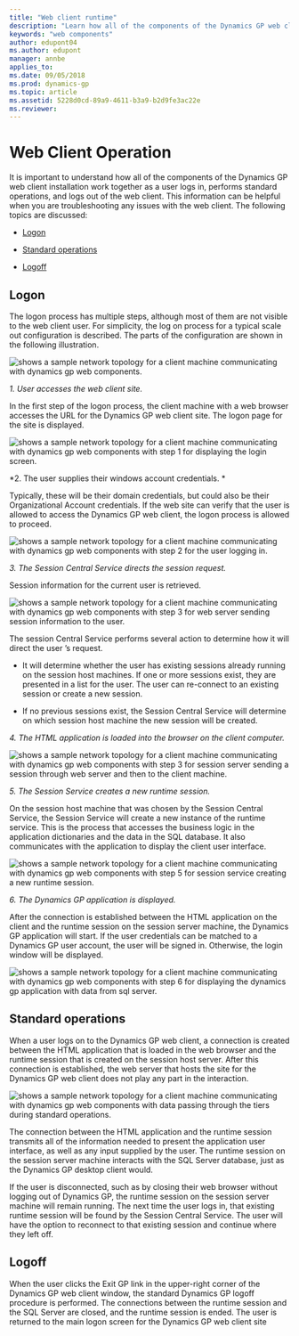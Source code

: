 ```yaml
---
title: "Web client runtime"
description: "Learn how all of the components of the Dynamics GP web client installation work together as a user logs in, performs standard operations, and logs out of the web client."
keywords: "web components"
author: edupont04
ms.author: edupont
manager: annbe
applies_to: 
ms.date: 09/05/2018
ms.prod: dynamics-gp
ms.topic: article
ms.assetid: 5228d0cd-89a9-4611-b3a9-b2d9fe3ac22e
ms.reviewer: 
---
```


# Web Client Operation

It is important to understand how all of the components of the Dynamics GP web client installation work together as a user logs in, performs standard operations, and logs out of the web client. This information can be helpful when you are troubleshooting any issues with the web client. The following topics are discussed:

- [Logon](#logon)  

- [Standard operations](#standard-operations)  

- [Logoff](#logoff)  

## Logon

The logon process has multiple steps, although most of them are not visible to the web client user. For simplicity, the log on process for a typical scale out configuration is described. The parts of the configuration are shown in the following illustration.

![shows a sample network topology for a client machine communicating with dynamics gp web components.](media/web-client-runtime-01.png "Deployment")  

*1. User accesses the web client site.*

In the first step of the logon process, the client machine with a web browser accesses the URL for the Dynamics GP web client site. The logon page for the site is displayed.

![shows a sample network topology for a client machine communicating with dynamics gp web components with step 1 for displaying the login screen.](media/web-client-runtime-02.png "Deployment")  

*2. The user supplies their windows account credentials. *

Typically, these will be their domain credentials, but could also be their Organizational Account credentials. If the web site can verify that the user is allowed to access the Dynamics GP web client, the logon process is allowed to proceed.

![shows a sample network topology for a client machine communicating with dynamics gp web components with step 2 for the user logging in.](media/web-client-runtime-03.png "Deployment")  

*3. The Session Central Service directs the session request.*

Session information for the current user is retrieved.

![shows a sample network topology for a client machine communicating with dynamics gp web components with step 3 for web server sending session information to the user.](media/web-client-runtime-04.png "Deployment")  

The session Central Service performs several action to determine how it will direct the user ’s request.

- It will determine whether the user has existing sessions already running on the session host machines. If one or more sessions exist, they are presented in a list for the user. The user can re-connect to an existing session or create a new session.

- If no previous sessions exist, the Session Central Service will determine on which session host machine the new session will be created.

*4. The HTML application is loaded into the browser on the client computer.*

![shows a sample network topology for a client machine communicating with dynamics gp web components with step 3 for session server sending a session through web server and then to the client machine.](media/web-client-runtime-05.png "Deployment")  

*5. The Session Service creates a new runtime session.*

On the session host machine that was chosen by the Session Central Service, the Session Service will create a new instance of the runtime service. This is the process that accesses the business logic in the application dictionaries and the data in the SQL database. It also communicates with the application to display the client user interface.

![shows a sample network topology for a client machine communicating with dynamics gp web components with step 5 for session service creating a new runtime session.](media/web-client-runtime-06.png "Deployment")  

*6. The Dynamics GP application is displayed.*

After the connection is established between the HTML application on the client and the runtime session on the session server machine, the Dynamics GP application will start. If the user credentials can be matched to a Dynamics GP user account, the user will be signed in. Otherwise, the login window will be displayed.

![shows a sample network topology for a client machine communicating with dynamics gp web components with step 6 for displaying the dynamics gp application with data from sql server.](media/web-client-runtime-07.png "Deployment")  

## Standard operations

When a user logs on to the Dynamics GP web client, a connection is created between the HTML application that is loaded in the web browser and the runtime session that is created on the session host server. After this connection is established, the web server that hosts the site for the Dynamics GP web client does not play any part in the interaction.

![shows a sample network topology for a client machine communicating with dynamics gp web components with data passing through the tiers during standard operations.](media/web-client-runtime-08.png "Deployment")  

The connection between the HTML application and the runtime session transmits all of the information needed to present the application user interface, as well as any input supplied by the user. The runtime session on the session server machine interacts with the SQL Server database, just as the Dynamics GP desktop client would.

If the user is disconnected, such as by closing their web browser without logging out of Dynamics GP, the runtime session on the session server machine will remain running. The next time the user logs in, that existing runtime session will be found by the Session Central Service. The user will have the option to reconnect to that existing session and continue where they left off.

## Logoff

When the user clicks the Exit GP link in the upper-right corner of the Dynamics GP web client window, the standard Dynamics GP logoff procedure is performed. The connections between the runtime session and the SQL Server are closed, and the runtime session is ended. The user is returned to the main logon screen for the Dynamics GP web client site
